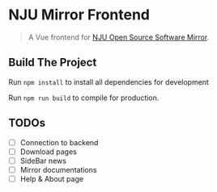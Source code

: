 # NJU Mirror Frontend

> A Vue frontend for [NJU Open Source Software Mirror](https://mirrors.nju.edu.cn/).

## Build The Project

Run `npm install` to install all dependencies for development

Run `npm run build` to compile for production.

## TODOs

+ [ ] Connection to backend
+ [ ] Download pages
+ [ ] SideBar news
+ [ ] Mirror documentations
+ [ ] Help & About page
